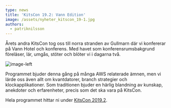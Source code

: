 ```yaml
---
type: news
title: 'KitsCon 19.2: Vann Edition'
image: /assets/nyheter_kitscon_19-1.jpg
authors:
  - patriknilsson
---
```

Årets andra KitsCon tog oss till norra stranden av Gullmarn där vi konfererar på Vann Hotel och konferens. Med havet som konferensrumsbakgrund föreläser, lär, umgås, stöter och blöter vi i dagarna två.

![](/assets/nyheter_kitscon_19_2-2.jpg "image-left")

Programmet bjuder denna gång på många AWS relaterade ämnen, men vi lärde oss även allt om kvantdatorer, branch strategier och klockapplikationer. Som traditionen bjuder en härlig blandning av kunskap, anekdoter och erfarenheter, precis som det ska vara på KitsCon.

Hela programmet hittar ni under [KitsCon 2019.2](https://kits.se/kitscon_19_2).
